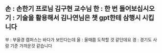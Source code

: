 손 : 손한기 프로님 김구현 교수님
한 : 한 번 들어보십시오
기 : 기술을 활용해서 김나연님은 챗 gpt한테 삼행시 시킵니다
---
부 : 부울경 캠퍼스는 바다가 보인다는데
울 : 울때쯤 도착할 것 같던데요
경 : 경기도 사람 기준 가까운것 같습니다